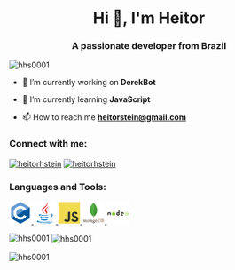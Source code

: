 <h1 align="center">Hi 👋, I'm Heitor</h1>
<h3 align="center">A passionate developer from Brazil</h3>

<p align="left"> <img src="https://komarev.com/ghpvc/?username=hhs0001&label=Profile%20views&color=0e75b6&style=flat" alt="hhs0001" /> </p>

- 🔭 I’m currently working on **DerekBot**

- 🌱 I’m currently learning **JavaScript**

- 📫 How to reach me **heitorstein@gmail.com**

<h3 align="left">Connect with me:</h3>
<p align="left">
<a href="https://twitter.com/heitorhstein" target="blank"><img align="center" src="https://raw.githubusercontent.com/rahuldkjain/github-profile-readme-generator/master/src/images/icons/Social/twitter.svg" alt="heitorhstein" height="30" width="40" /></a>
<a href="https://instagram.com/heitorhstein" target="blank"><img align="center" src="https://raw.githubusercontent.com/rahuldkjain/github-profile-readme-generator/master/src/images/icons/Social/instagram.svg" alt="heitorhstein" height="30" width="40" /></a>
</p>

<h3 align="left">Languages and Tools:</h3>
<p align="left"> <a href="https://www.cprogramming.com/" target="_blank"> <img src="https://raw.githubusercontent.com/devicons/devicon/master/icons/c/c-original.svg" alt="c" width="40" height="40"/> </a> <a href="https://www.java.com" target="_blank"> <img src="https://raw.githubusercontent.com/devicons/devicon/master/icons/java/java-original.svg" alt="java" width="40" height="40"/> </a> <a href="https://developer.mozilla.org/en-US/docs/Web/JavaScript" target="_blank"> <img src="https://raw.githubusercontent.com/devicons/devicon/master/icons/javascript/javascript-original.svg" alt="javascript" width="40" height="40"/> </a> <a href="https://www.mongodb.com/" target="_blank"> <img src="https://raw.githubusercontent.com/devicons/devicon/master/icons/mongodb/mongodb-original-wordmark.svg" alt="mongodb" width="40" height="40"/> </a> <a href="https://nodejs.org" target="_blank"> <img src="https://raw.githubusercontent.com/devicons/devicon/master/icons/nodejs/nodejs-original-wordmark.svg" alt="nodejs" width="40" height="40"/> </a> </p>

<p><img align="left" src="https://github-readme-stats.vercel.app/api/top-langs?username=hhs0001&show_icons=true&locale=en&layout=compact" alt="hhs0001" /></p>

<p>&nbsp;<img align="center" src="https://github-readme-stats.vercel.app/api?username=hhs0001&show_icons=true&locale=en" alt="hhs0001" /></p>

<p><img align="center" src="https://github-readme-streak-stats.herokuapp.com/?user=hhs0001&" alt="hhs0001" /></p>
